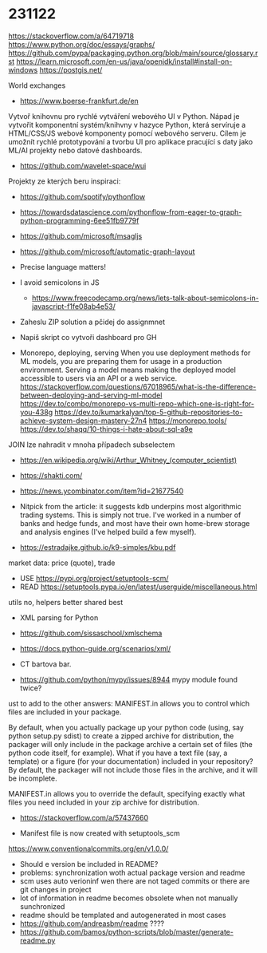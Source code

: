 # 231122

https://stackoverflow.com/a/64719718
https://www.python.org/doc/essays/graphs/
https://github.com/pypa/packaging.python.org/blob/main/source/glossary.rst
https://learn.microsoft.com/en-us/java/openjdk/install#install-on-windows
https://postgis.net/

World exchanges
- https://www.boerse-frankfurt.de/en


Vytvoř knihovnu pro rychlé vytváření webového UI v Python. Nápad je vytvořit komponentní systém/knihvny v hazyce Python, která servíruje a HTML/CSS/JS webové komponenty pomocí webového serveru.
Cílem je umožnít rychlé prototypování a tvorbu UI pro aplikace pracující s daty jako ML/AI projekty nebo datové dashboards.

- <https://github.com/wavelet-space/wui>

Projekty ze kterých beru inspiraci:

- <https://github.com/spotify/pythonflow>
- <https://towardsdatascience.com/pythonflow-from-eager-to-graph-python-programming-6ee51fb9779f>
- <https://github.com/microsoft/msagljs>
- <https://github.com/microsoft/automatic-graph-layout>

- Precise language matters!
- I avoid semicolons in JS
  - https://www.freecodecamp.org/news/lets-talk-about-semicolons-in-javascript-f1fe08ab4e53/

- Zaheslu ZIP solution a pčidej do assignmnet
- Napiš skript co vytvoři dashboard pro GH


- Monorepo, deploying, serving
When you use deployment methods for ML models, you are preparing them for usage in a production environment. Serving a model means making the deployed model accessible to users via an API or a web service.
https://stackoverflow.com/questions/67018965/what-is-the-difference-between-deploying-and-serving-ml-model
https://dev.to/combo/monorepo-vs-multi-repo-which-one-is-right-for-you-438g
https://dev.to/kumarkalyan/top-5-github-repositories-to-achieve-system-design-mastery-27n4
https://monorepo.tools/
https://dev.to/shaqq/10-things-i-hate-about-sql-a9e


JOIN lze nahradit v mnoha případech subselectem

- https://en.wikipedia.org/wiki/Arthur_Whitney_(computer_scientist)
- https://shakti.com/

- https://news.ycombinator.com/item?id=21677540
 - Nitpick from the article: it suggests kdb underpins most algorithmic trading systems. This is simply not true. I've worked in a number of banks and hedge funds, and most have their own home-brew storage and analysis engines (I've helped build a few myself).

- https://estradajke.github.io/k9-simples/kbu.pdf

market data: price (quote), trade

- USE https://pypi.org/project/setuptools-scm/
- READ https://setuptools.pypa.io/en/latest/userguide/miscellaneous.html

utils no, helpers better shared best

- XML parsing for Python 
 - https://github.com/sissaschool/xmlschema
 - https://docs.python-guide.org/scenarios/xml/

- CT bartova bar.

- https://github.com/python/mypy/issues/8944
  mypy module found twice?

ust to add to the other answers: MANIFEST.in allows you to control which files are included in your package.

By default, when you actually package up your python code (using, say python setup.py sdist) to create a zipped archive for distribution, the packager will only include in the package archive a certain set of files (the python code itself, for example). What if you have a text file (say, a template) or a figure (for your documentation) included in your repository? By default, the packager will not include those files in the archive, and it will be incomplete.

MANIFEST.in allows you to override the default, specifying exactly what files you need included in your zip archive for distribution.

- https://stackoverflow.com/a/57437660

- Manifest file is now created with setuptools_scm 

https://www.conventionalcommits.org/en/v1.0.0/

- Should e version be included in README?
 - problems: synchronization woth actual package version and readme
 - scm uses auto verioninf wen there are not taged commits or 
  there are git changes in project
 - lot of information in readme becomes obsolete when not manually sunchronized
  - readme should be templated and autogenerated in most cases 
  - https://github.com/andreasbm/readme ????
  - https://github.com/bamos/python-scripts/blob/master/generate-readme.py